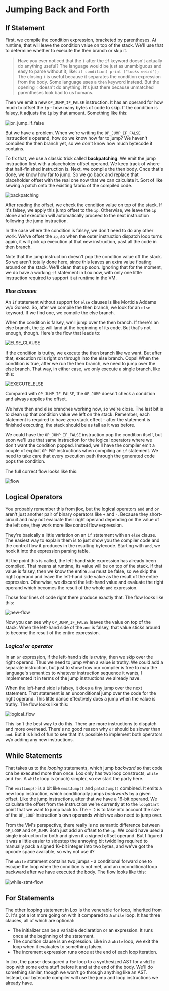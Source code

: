 # Jumping Back and Forth

## If Statement

First, we compile the condition expression, bracketed by parentheses. At runtime, that will leave the condition value on 
top of the stack. We'll use that to determine whether to execute the then branch or skip it.

> Have you ever noticed that the `(` after the `if` keyword doesn't actually do anything useful? The language would be 
> just as unambiguous and easy to parse without it, like:
> `if condition) print ("looks weird");`
> The closing `)` is useful because it separates the condition expression from the body. Some language uses a `then` 
> keyword instead. But the opening `(` doesn't do anything. It's just there because unmatched parentheses look bad to us
> humans.

Then we emit a new `OP_JUMP_IF_FALSE` instruction. It has an operand for how much to offset the `ip` - how many bytes of
code to skip. If the condition is falsey, it adjusts the `ip` by that amount. Something like this:

![or_jump_if_false](../pic/OR_JUMP_IF_FALSE.png)

But we have a problem. When we're writing the `OP_JUMP_IF_FALSE` instruction's operand, how do we know how far to jump?
We haven't compiled the then branch yet, so we don't know how much bytecode it contains.

To fix that, we use a classic trick called **backpatching**. We emit the jump instruction first with a placeholder 
offset operand. We keep track of where that half-finished instruction is. Next, we compile the then body. Once that's 
done, we know how far to jump. So we go back and replace that placeholder offset with the real one now that we can 
calculate it. Sort of like sewing a patch onto the existing fabric of the compiled code.

![backpatching](../pic/backpatching.png)


After reading the offset, we check the condition value on top of the stack. If it's falsey, we apply this jump offset to
the `ip`. Otherwise, we leave the `ip` alone and execution will automatically proceed to the next instruction following 
the jump instruction.

In the case where the condition is falsey, we don't need to do any other work. We've offset the `ip`, so when the outer
instruction dispatch loop turns again, it will pick up execution at that new instruction, past all the code in then 
branch.

Note that the jump instruction doesn't pop the condition value off the stack. So we aren't totally done here, since this
leaves an extra value floating around on the stack. We'll clean that up soon. Ignoring that for the moment, we do have 
a working `if` statement in Lox now, with only one little instruction required to support it at runtime in the VM.

### *Else clauses*

An `if` statement without support for `else` clauses is like Morticia Addams w/o Gomez. So, after we compile the then
branch, we look for an `else` keyword. If we find one, we compile the else branch.


When the condition is falsey, we'll jump over the then branch. If there's an else branch, the `ip` will land at the 
beginning of its code. But that's not enough, though. Here's the flow that leads to:

![ELSE_CLAUSE](../pic/ELSE_CLAUSE.png)

If the condition is truthy, we execute the then branch like we want. But after that, execution rolls right on through 
into the else branch. Oops! When the condition is true, after we run the then branch, we need to jump over the else 
branch. That way, in either case, we only execute a single branch, like this:

![EXECUTE_ELSE](../pic/EXECUTE_ELSE.png)


Compared with `OP_JUMP_IF_FALSE`, the `OP_JUMP` doesn't check a condition and always applies the offset.

We have then and else branches working now, so we're close. The last bit is to clean up that condition value we left on
the stack. Remember, each statement is required to have zero stack effect - after the statement is finished executing, 
the stack should be as tall as it was before.

We could have the `OP_JUMP_IF_FALSE` instruction pop the condition itself, but soon we'll use that same instruction for 
the logical operators where we don't want the condition popped. Instead, we'll have the compiler emit a couple of 
explicit `OP_POP` instructions when compiling an `if` statement. We need to take care that every execution path through
the generated code pops the condition.


The full correct flow looks like this:

![flow](../pic/ELSE_FLOW.png)


## Logical Operators

You probably remember this from jlox, but the logical operators `and` and `or` aren't just another pair of binary 
operators like `+` and `-`. Because they short-circuit and may not evaluate their right operand depending on the value 
of the left one, they work more like control flow expression.

They're basically a little variation on an `if` statement with an `else` clause. The easiest way to explain them is to 
just show you the compiler code and the control flow it produces in the resulting bytecode. Starting with `and`, we hook
it into the expression parsing table.


At the point this is called, the left-hand side expression has already been compiled. That means at runtime, its value 
will be on top of the stack. If that value is falsey, then we know the entire `and` must be false, so we skip the right 
operand and leave the left-hand side value as the result of the entire expression. Otherwise, we discard the left-hand
value and evaluate the right operand which becomes the result of the whole `and` expression.

Those four lines of code right there produce exactly that. The flow looks like this:

![new-flow](../pic/new_flow.png)

Now you can see why `OP_JUMP_IF_FALSE` leaves the value on top of the stack. When the left-hand side of the `and` is 
falsey, that value sticks around to become the result of the entire expression.

### *Logical or operator*

In an `or` expression, if the left-hand side is *truthy*, then we skip over the right operand. Thus we need to jump when
a value is truthy. We could add a separate instruction, but just to show how our compiler is free to map the language's
semantics to whatever instruction sequence it wants, I implemented it in terms of the jump instructions we already have.

When the left-hand side is falsey, it does a tiny jump over the next statement. That statement is an unconditional jump
over the code for the right operand. This little dance effectively does a jump when the value is truthy. The flow looks
like this:

![logical_flow](../pic/logical_flow.png)

This isn't the best way to do this. There are more instructions to dispatch and more overhead. There's no good reason
why `or` should be slower than `and`. But it is kind of fun to see that it's possible to implement both operators w/o
adding any new instructions.


## While Statements

That takes us to the *looping* statements, which jump *backward* so that code cna be executed more than once. Lox only 
has two loop constructs, `while` and `for`. A `while` loop is (much) simpler, so ew start the party here.



The `emitLoop()` is a bit like `emitJump()` and `patchJump()` combined. It emits a new loop instruction, which 
conditionally jumps *backwards* by a given offset. Like the jump instructions, after that we have a 16-bit operand. We 
calculate the offset from the instruction we're currently at to the `loopStart` point that we want to jump back to. The 
`+ 2` is to take into account the size of the `OP_LOOP` instruction's own operands which we also need to jump over.

From the VM's perspective, there really is no semantic difference between `OP_LOOP` and `OP_JUMP`. Both just add an 
offset to the `ip`. We could have used a single instruction for both and given it a signed offset operand. But I figured
it was a little easier to sidestep the annoying bit twiddling required to manually pack a signed 16-bit integer into two
bytes, and we've got the opcode space available, so why not use it?


The `while` statement contains two jumps - a conditional forward one to escape the loop when the condition is not met, 
and an unconditional loop backward after we have executed the body. The flow looks like this:

![while-stmt-flow](../pic/while-statement-flow.png)

## For Statements

The other looping statement in Lox is the venerable `for` loop, inherited from C. It's got a lot more going on with it
compared to a `while` loop. It has three clauses, all of which are optional:

* The initializer can be a variable declaration or an expression. It runs once at the beginning of the statement.
* The condition clause is an expression. Like in a `while` loop, we exit the loop when it evaluates to something falsey.
* The increment expression runs once at the end of each loop iteration.

In jlox, the parser desugared a `for` loop to a synthesized AST for a `while` loop with some extra stuff before it and
at the end of the body. We'll do something similar, though we won't go through anything like an AST. Instead, our 
bytecode compiler will use the jump and loop instructions we already have.

